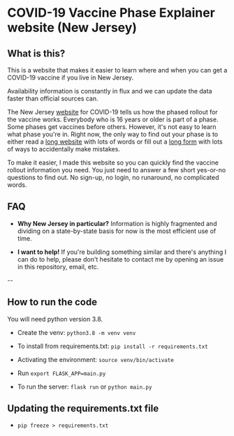 # COVID-19 Vaccine Phase Explainer website (New Jersey)

## What is this?

This is a website that makes it easier to learn where and when you can get a COVID-19 vaccine if you live in New Jersey.

Availability information is constantly in flux and we can update the data faster than official sources can.

The New Jersey [website](https://covid19.nj.gov/index.html) for COVID-19 tells us how the phased rollout for the vaccine works. Everybody who is 16 years or older is part of a phase. Some phases get vaccines before others. However, it's not easy to learn what phase you're in. Right now, the only way to find out your phase is to either read a [long website](https://covid19.nj.gov/faqs/nj-information/slowing-the-spread/who-is-eligible-for-vaccination-in-new-jersey-who-is-included-in-the-vaccination-phases) with lots of words or fill out a [long form](https://covidvaccine.nj.gov/) with lots of ways to accidentally make mistakes.

To make it easier, I made this website so you can quickly find the vaccine rollout information you need. You just need to answer a few short yes-or-no questions to find out. No sign-up, no login, no runaround, no complicated words.

## FAQ

* **Why New Jersey in particular?** Information is highly fragmented and dividing on a state-by-state basis for now is the most efficient use of time.

* **I want to help!** If you're building something similar and there's anything I can do to help, please don't hesitate to contact me by opening an issue in this repository, email, etc.

--

## How to run the code

You will need python version 3.8.

* Create the venv: `python3.8 -m venv venv`

* To install from requirements.txt: `pip install -r requirements.txt`

* Activating the environment: `source venv/bin/activate`

* Run `export FLASK_APP=main.py`

* To run the server: `flask run` or `python main.py`

## Updating the requirements.txt file

* `pip freeze > requirements.txt`
